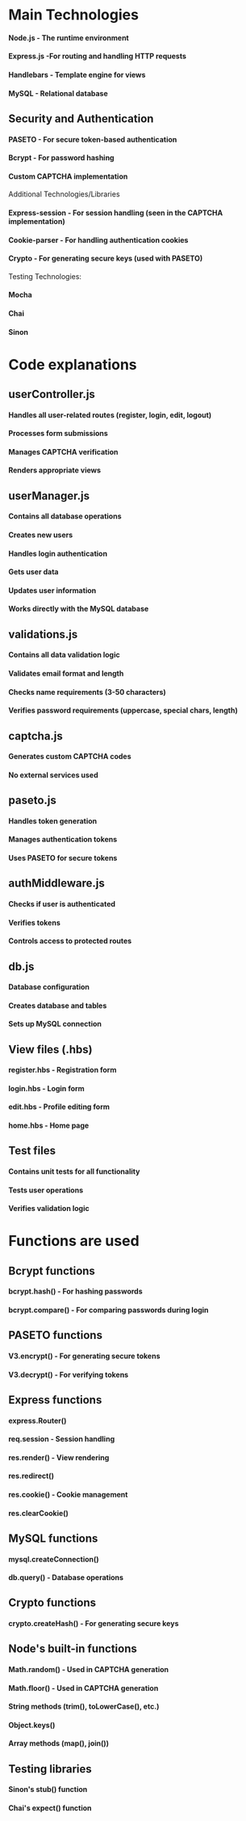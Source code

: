 # Main Technologies

<h4>Node.js - The runtime environment</h4>
<h4>Express.js -For routing and handling HTTP requests</h4>
<h4>Handlebars - Template engine for views</h4>
<h4>MySQL - Relational database</h4>

<h2>Security and Authentication</h2>
<h4>PASETO - For secure token-based authentication</h4>
<h4>Bcrypt - For password hashing</h4>
<h4>Custom CAPTCHA implementation</h4>

</h2>Additional Technologies/Libraries</h2>
<h4>Express-session - For session handling (seen in the CAPTCHA implementation)</h4>
<h4>Cookie-parser - For handling authentication cookies</h4>
<h4>Crypto - For generating secure keys (used with PASETO)</h4>

Testing Technologies:
<h4>Mocha</h4>
<h4>Chai</h4>
<h4>Sinon</h4>

# Code explanations
<h2>userController.js</h2>

<h4>Handles all user-related routes (register, login, edit, logout)</h4>
<h4>Processes form submissions</h4>
<h4>Manages CAPTCHA verification</h4>
<h4>Renders appropriate views</h4>

<h2>userManager.js</h2>

<h4>Contains all database operations</h4>
<h4>Creates new users</h4>
<h4>Handles login authentication</h4>
<h4>Gets user data</h4>
<h4>Updates user information</h4>
<h4>Works directly with the MySQL database</h4>

<h2>validations.js</h2>

<h4>Contains all data validation logic</h4>
<h4>Validates email format and length</h4>
<h4>Checks name requirements (3-50 characters)</h4>
<h4>Verifies password requirements (uppercase, special chars, length)</h4>

<h2>captcha.js</h2>

<h4>Generates custom CAPTCHA codes</h4>
<h4>No external services used</h4>

<h2>paseto.js</h2>

<h4>Handles token generation</h4>
<h4>Manages authentication tokens</h4>
<h4>Uses PASETO for secure tokens</h4>

<h2>authMiddleware.js</h2>

<h4>Checks if user is authenticated</h4>
<h4>Verifies tokens</h4>
<h4>Controls access to protected routes</h4>

<h2>db.js</h2>

<h4>Database configuration</h4>
<h4>Creates database and tables</h4>
<h4>Sets up MySQL connection</h4>

<h2>View files (.hbs)</h2>

<h4>register.hbs - Registration form</h4>
<h4>login.hbs - Login form</h4>
<h4>edit.hbs - Profile editing form</h4>
<h4>home.hbs - Home page</h4>

<h2>Test files</h2>

<h4>Contains unit tests for all functionality</h4>
<h4>Tests user operations</h4>
<h4>Verifies validation logic</h4>

# Functions are used

<h2>Bcrypt functions</h2>

<h4>bcrypt.hash() - For hashing passwords</h4>
<h4>bcrypt.compare() - For comparing passwords during login</h4>

<h2>PASETO functions</h2>

<h4>V3.encrypt() - For generating secure tokens</h4>
<h4>V3.decrypt() - For verifying tokens</h4>

<h2>Express functions</h2>

<h4>express.Router()</h4>
<h4>req.session - Session handling</h4>
<h4>res.render() - View rendering</h4>
<h4>res.redirect()</h4>
<h4>res.cookie() - Cookie management</h4>
<h4>res.clearCookie()</h4>

<h2>MySQL functions</h2>

<h4>mysql.createConnection()</h4>
<h4>db.query() - Database operations</h4>

<h2>Crypto functions</h2>

<h4>crypto.createHash() - For generating secure keys</h4>

<h2>Node's built-in functions</h2>

<h4>Math.random() - Used in CAPTCHA generation</h4>
<h4>Math.floor() - Used in CAPTCHA generation</h4>
<h4>String methods (trim(), toLowerCase(), etc.)</h4>
<h4>Object.keys()</h4>
<h4>Array methods (map(), join())</h4>

<h2>Testing libraries</h2>

<h4>Sinon's stub() function</h4>
<h4>Chai's expect() function</h4>
